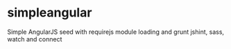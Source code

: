# simpleangular
Simple AngularJS seed with requirejs module loading and grunt jshint, sass, watch and connect

